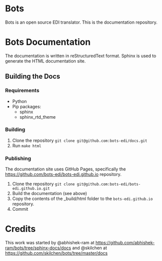 
# Bots  
Bots is an open source EDI translator. This is the documentation repository.

# Bots Documentation
The documentation is written in reStructuredText format. Sphinx is used to generate the HTML documentation site.

## Building the Docs

### Requirements
* Python
* Pip packages:
    * sphinx
    * sphinx_rtd_theme

### Building
1. Clone the repository `git clone git@github.com:bots-edi/docs.git`
1. Run `make html`

### Publishing
The documentation site uses GitHub Pages, specifically the https://github.com/bots-edi/bots-edi.github.io repository.

1. Clone the repository `git clone git@github.com:bots-edi/bots-edi.github.io.git`
1. Build the documentation (see above)
1. Copy the contents of the _build/html folder to the `bots-edi.github.io` repository.
1. Commit

# Credits
This work was started by @abhishek-ram at https://github.com/abhishek-ram/bots/tree/sphinx-docs/docs and @skilchen at https://github.com/skilchen/bots/tree/master/docs
